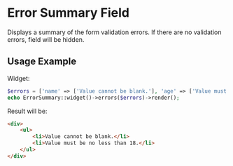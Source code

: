 # Error Summary Field

Displays a summary of the form validation errors. If there are no validation errors, field will be hidden.

## Usage Example

Widget:

```php
$errors = ['name' => ['Value cannot be blank.'], 'age' => ['Value must be no less than 18.']];
echo ErrorSummary::widget()->errors($errors)->render();
```

Result will be:

```html
<div>
    <ul>
        <li>Value cannot be blank.</li>
        <li>Value must be no less than 18.</li>
    </ul>
</div>
```
